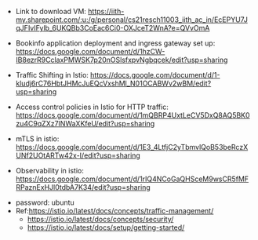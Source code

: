 <!-- ## - Istio download and installation: https://docs.google.com/document/d/18QlERu9pHdfSTC4wzbPnPNOoOKwi5_MGAGEPpKwnyxk/edit?usp=sharing  -->

- Link to download VM: https://iith-my.sharepoint.com/:u:/g/personal/cs21resch11003_iith_ac_in/EcEPYU7JqJFIvIFylb_6UKQBb3CoEac6Ci0-OXJceT2WnA?e=QVvOmA
  
- Bookinfo application deployment and ingress gateway set up: https://docs.google.com/document/d/1hzCW-IB8ezrR9CclaxPMWSK7p20nOSlsfxpvNgbqcek/edit?usp=sharing
- Traffic Shifting in Istio: https://docs.google.com/document/d/1-kludj6rC76HbtJHMcJuEQcVxshMl_N01OCABWv2wBM/edit?usp=sharing
- Access control policies in Istio for HTTP traffic: https://docs.google.com/document/d/1mQBRP4UxtLeCV5DxQ8AQ5BK0zu4C9qZXz7INWaXKfeU/edit?usp=sharing
- mTLS in istio: https://docs.google.com/document/d/1E3_4LtfjC2yTbmvlQoB53beRczXUNf2UOtARTw42x-I/edit?usp=sharing
- Observability in istio: https://docs.google.com/document/d/1rIQ4NCoGaQHSceM9wsCR5fMFRPaznExHJl0tdbA7K34/edit?usp=sharing
<!-- ## - VM image: https://iith-my.sharepoint.com/:u:/g/personal/cs20resch11005_iith_ac_in/EZdEDFIBM7ZPsoGBDRve4nYBFQIcVeap184YviQBBiNPJA?e=1tWsw2 -->
  - password: ubuntu
- Ref:https://istio.io/latest/docs/concepts/traffic-management/
  - https://istio.io/latest/docs/concepts/security/
  - https://istio.io/latest/docs/setup/getting-started/
	
